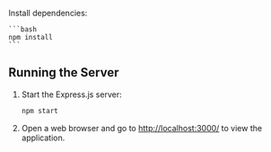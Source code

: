 Install dependencies:

    ```bash
    npm install
    ```
## Running the Server
1. Start the Express.js server:

    ```bash
    npm start
    ```

2. Open a web browser and go to [http://localhost:3000/](http://localhost:3000/) to view the application.
